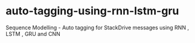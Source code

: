 # auto-tagging-using-rnn-lstm-gru
Sequence Modelling - Auto tagging for StackDrive messages using RNN , LSTM , GRU and CNN
